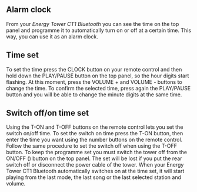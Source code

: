 ## Alarm clock

From your *Energy Tower CT1 Bluetooth* you can see the time on the top panel and programme it to automatically turn on or off at a certain time. This way, you can use it as an alarm clock.

## Time set

To set the time press the CLOCK button on your remote control and then hold down the PLAY/PAUSE button on the top panel, so the hour digits start flashing. At this moment, press the VOLUME + and VOLUME - buttons to change the time. To confirm the selected time, press again the PLAY/PAUSE button and you will be able to change the minute digits at the same time.

## Switch off/on time set

Using the T-ON and T-OFF buttons on the remote control lets you set the switch on/off time.
To set the switch on time press the T-ON button, then enter the time you want using the number buttons on the remote control.  Follow the same procedure to set the switch off when using the T-OFF button.
To keep the programme set you must switch the tower off from the ON/OFF () button on the top panel. The set will be lost if you put the rear switch off or disconnect the power cable of the tower.
When your Energy Tower CT1 Bluetooth automatically switches on at the time set, it will start playing from the last mode, the last song or the last selected station and volume.


